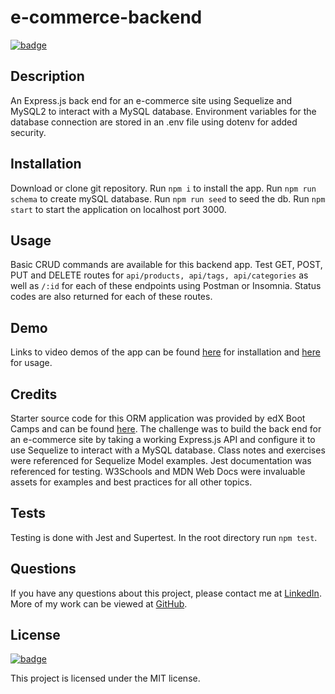 # e-commerce-backend

[![badge](https://img.shields.io/badge/license-MIT-brightgreen.svg)](https://opensource.org/licenses/mit)

## Description

An Express.js back end for an e-commerce site using Sequelize and MySQL2 to interact with a MySQL database. Environment variables for the database connection are stored in an .env file using dotenv for added security.

## Installation

Download or clone git repository. Run `npm i` to install the app. Run `npm run schema` to create mySQL database. Run `npm run seed` to seed the db. Run `npm start` to start the application on localhost port 3000.

## Usage

Basic CRUD commands are available for this backend app. Test GET, POST, PUT and DELETE routes for `api/products, api/tags, api/categories` as well as `/:id` for each of these endpoints using Postman or Insomnia. Status codes are also returned for each of these routes.

## Demo

Links to video demos of the app can be found [here](https://drive.google.com/file/d/1y_esQCzLIP0MYfziVQNAdqI7HVvXByVg/view?usp=sharing) for installation and [here](https://drive.google.com/file/d/1HU6C5AWw85HD91a1MfhV_EJkFylIYdjV/view?usp=sharing) for usage.

## Credits

Starter source code for this ORM application was provided by edX Boot Camps and can be found [here](https://github.com/coding-boot-camp/fantastic-umbrella). The challenge was to build the back end for an e-commerce site by taking a working Express.js API and configure it to use Sequelize to interact with a MySQL database.
Class notes and exercises were referenced for Sequelize Model examples. Jest documentation was referenced for testing. W3Schools and MDN Web Docs were invaluable assets for examples and best practices for all other topics.

## Tests

Testing is done with Jest and Supertest. In the root directory run `npm test`.

## Questions

If you have any questions about this project, please contact me at [LinkedIn](https://www.linkedin.com/in/shawn-meister-bb646b29a/). More of my work can be viewed at [GitHub](https://github.com/CookingMeister).

## License

[![badge](https://img.shields.io/badge/license-MIT-brightgreen.svg)](https://opensource.org/licenses/mit)

This project is licensed under the MIT license.

